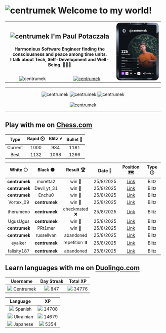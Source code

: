 <h1>
  <img
    src="https://emojis.slackmojis.com/emojis/images/1531849430/4246/blob-sunglasses.gif"
    width="30"
    alt="centrumek"
  />
  Welcome to my world!
</h1>

<table>
  <tbody>
    <tr>
      <td align="center" width="70%" colspan="2">
        <h2>
          <img
            src="https://raw.githubusercontent.com/MartinHeinz/MartinHeinz/master/wave.gif"
            width="30px"
            alt="centrumek"
          />
          I'm Paul Potaczała
        </h2>
        <h4>
          Harmonious Software Engineer finding the consciousness and peace among time units.
          <br/>
          I talk about Tech, Self-Development and Well-Being. 🌿🧘🚀
        </h4>
      </td>
      <td width="30%" rowspan="2">
        <a href="https://app.daily.dev/centrumek">
          <img
            src="./devcard.svg"
            alt="centrumek"
          />
        </a>
      </td>
    </tr>
    <tr align="center">
      <td>
        <img
          src="https://komarev.com/ghpvc/?username=centrumek&label=visitors&color=0e75b6&style=flat"
          alt="centrumek"
        >
      </td>
      <td>
        <a href="https://stackoverflow.com/users/14496012/centrumek">
          <img
            src="https://stackoverflow.com/users/flair/14496012.png?theme=dark"
            alt="centrumek"
          >
        </a>
      </td>
    </tr>
  </tbody>
</table>

---
<div align="center">
  <img 
    src="https://github-readme-stats.vercel.app/api?username=centrumek&show_icons=true&count_private=true&theme=dark&hide_border=true&hide=issues,contribs&bg_color=00000000"
    alt="centrumek"
  />
  <img
    src="https://github-readme-stats.vercel.app/api/top-langs/?username=centrumek&layout=compact&hide_border=true&theme=dark&bg_color=00000000&langs_count=6&exclude_repo=air-statistic-app"
    alt="centrumek"
  />
  <img 
    src="https://github-readme-streak-stats.herokuapp.com?user=centrumek&theme=dark&hide_border=true&background=FFFFFF00"
    alt="centrumek"
  />
  <br/>
  <br/>
  <a href="https://www.buymeacoffee.com/centrumek">
    <img
      src="https://cdn.buymeacoffee.com/buttons/v2/default-orange.png"
      height="50"
      width="210"
      alt="centrumek"
    />
  </a>
</div>

---

## Play with me on [Chess.com](https://www.chess.com/member/centrumek)

<div align="center">
<!--START_SECTION:chessStats-->
<!-- Automatically generated with https://github.com/Balastrong/chess-stats-action -->

| Type | Rapid ⏲️ | Blitz ⚡ | Bullet 🔫 |
|:---:|:---:|:---:|:---:|
| Current | 1000 | 984 | 1181 |
| Best | 1132 | 1098 | 1266 |

| White ⚪ | Black ⚫ | Result 🏆 | Date 📅 | Position 🗺️ | Type 🕕 |
|:---:|:---:|:---:|:---:|:---:|:---:|
| **centrumek** | moretta2 | win 🥇 | 25/8/2025 | <a href="http://www.ee.unb.ca/cgi-bin/tervo/fen.pl?select=7k/7R/p4Npp/1p6/3P4/1P6/1KP2r1P/8 b - - 3 33">Link</a> | Blitz |
| **centrumek** | Devil_yt_31 | win 🥇 | 25/8/2025 | <a href="http://www.ee.unb.ca/cgi-bin/tervo/fen.pl?select=3NK3/2k3p1/7p/5P1P/p1p5/R3P3/8/8 b - - 0 43">Link</a> | Blitz |
| **centrumek** | Enchu0 | win 🥇 | 25/8/2025 | <a href="http://www.ee.unb.ca/cgi-bin/tervo/fen.pl?select=8/8/4k1R1/8/8/7P/P6K/8 b - - 2 51">Link</a> | Blitz |
| Vortex_09 | **centrumek** | win 🥇 | 25/8/2025 | <a href="http://www.ee.unb.ca/cgi-bin/tervo/fen.pl?select=2k3r1/ppp2p2/8/3PPR2/5B2/P1P5/1P3K2/r5q1 w - - 0 33">Link</a> | Blitz |
| therumeno | **centrumek** | checkmated ❌ | 25/8/2025 | <a href="http://www.ee.unb.ca/cgi-bin/tervo/fen.pl?select=r2qkb1r/pppn1Qpp/2np4/4p1P1/2B1P3/7P/PPPP1P2/RNB1K2R b KQkq - 0 8">Link</a> | Blitz |
| UgusUgus | **centrumek** | win 🥇 | 25/8/2025 | <a href="http://www.ee.unb.ca/cgi-bin/tervo/fen.pl?select=1r3k1r/6bp/p2p1p2/2pN3q/4P3/1P6/P1P2PPP/3R1RK1 w - - 0 27">Link</a> | Blitz |
| **centrumek** | PRt1mer | win 🥇 | 25/8/2025 | <a href="http://www.ee.unb.ca/cgi-bin/tervo/fen.pl?select=8/P6N/8/8/1P6/2k1p3/6PP/4K3 b - - 0 37">Link</a> | Blitz |
| **centrumek** | russellvan | abandoned  | 25/8/2025 | <a href="http://www.ee.unb.ca/cgi-bin/tervo/fen.pl?select=8/1p3kBp/p1p3pP/2Pp4/3K4/r4p2/8/8 w - - 2 40">Link</a> | Blitz |
| eyalker | **centrumek** | repetition ⏸️ | 25/8/2025 | <a href="http://www.ee.unb.ca/cgi-bin/tervo/fen.pl?select=8/8/8/2p1K3/1pP5/1k6/p7/3Q4 b - - 17 60">Link</a> | Blitz |
| falisity187 | **centrumek** | abandoned  | 25/8/2025 | <a href="http://www.ee.unb.ca/cgi-bin/tervo/fen.pl?select=r3k1Q1/p3b3/1p5p/2p3p1/8/7P/PPP2PP1/2KR4 b q - 1 24">Link</a> | Blitz |

<!--END_SECTION:chessStats-->
</div>

## Learn languages with me on [Duolingo.com](https://www.duolingo.com/profile/Centrumek)

<div align="center">
<!--START_SECTION:duolingoStats-->
<!-- Automatically generated with https://github.com/centrumek/duolingo-readme-stats-->

| Username | Day Streak | Total XP |
|:---:|:---:|:---:|
| <img src="https://raw.githubusercontent.com/centrumek/duolingo-readme-stats/main/assets/duolingo.png" height="12"> Centrumek | <img src="https://raw.githubusercontent.com/centrumek/duolingo-readme-stats/main/assets/streakinactive.svg" height="12"> 847 | <img src="https://raw.githubusercontent.com/centrumek/duolingo-readme-stats/main/assets/xp.svg" height="12"> 34776 | <img src="https://raw.githubusercontent.com/centrumek/duolingo-readme-stats/main/assets/xp.svg" height="12"> 0 |

| Language | XP |
|:---:|:---:|
| <img src="https://raw.githubusercontent.com/centrumek/duolingo-readme-stats/main/assets/langs/spanish.svg" height="12"> Spanish | <img src="https://raw.githubusercontent.com/centrumek/duolingo-readme-stats/main/assets/xp.svg" height="12"> 14708 |
| <img src="https://raw.githubusercontent.com/centrumek/duolingo-readme-stats/main/assets/langs/ukrainian.svg" height="12"> Ukrainian | <img src="https://raw.githubusercontent.com/centrumek/duolingo-readme-stats/main/assets/xp.svg" height="12"> 14679 |
| <img src="https://raw.githubusercontent.com/centrumek/duolingo-readme-stats/main/assets/langs/japanese.svg" height="12"> Japanese | <img src="https://raw.githubusercontent.com/centrumek/duolingo-readme-stats/main/assets/xp.svg" height="12"> 5354 |

<!--END_SECTION:duolingoStats-->
</div>
<!--
**centrumek/centrumek** is a ✨ _special_ ✨ repository because its `README.md` (this file) appears on your GitHub profile.

Here are some ideas to get you started:

- 🔭 I’m currently working on ...
- 🌱 I’m currently learning ...
- 👯 I’m looking to collaborate on ...
- 🤔 I’m looking for help with ...
- 💬 Ask me about ...
- 📫 How to reach me: ...
- 😄 Pronouns: ...
- ⚡ Fun fact: ...
-->
